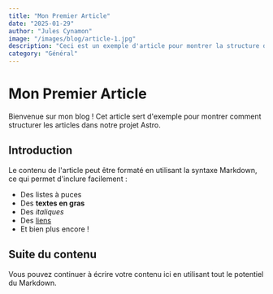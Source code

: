 ```yaml
---
title: "Mon Premier Article"
date: "2025-01-29"
author: "Jules Cynamon"
image: "/images/blog/article-1.jpg"
description: "Ceci est un exemple d'article pour montrer la structure du blog."
category: "Général"
---
```


# Mon Premier Article

Bienvenue sur mon blog ! Cet article sert d'exemple pour montrer comment structurer les articles dans notre projet Astro.

## Introduction

Le contenu de l'article peut être formaté en utilisant la syntaxe Markdown, ce qui permet d'inclure facilement :

- Des listes à puces
- Des **textes en gras**
- Des *italiques*
- Des [liens](https://example.com)
- Et bien plus encore !

## Suite du contenu

Vous pouvez continuer à écrire votre contenu ici en utilisant tout le potentiel du Markdown.
